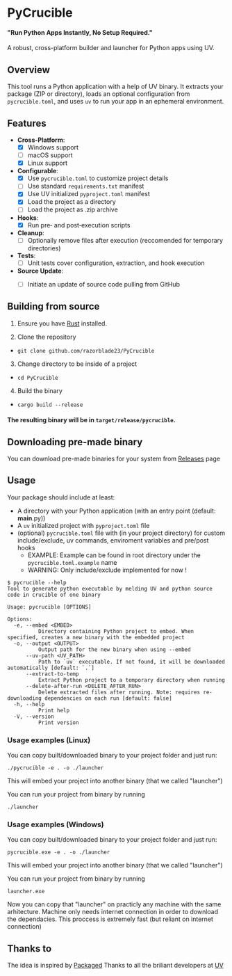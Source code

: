 # PyCrucible
#### "Run Python Apps Instantly, No Setup Required."

A robust, cross-platform builder and launcher for Python apps using UV.

## Overview

This tool runs a Python application with a help of UV binary. It extracts your package (ZIP or directory), loads an optional configuration from `pycrucible.toml`, and uses `uv` to run your app in an ephemeral environment.

## Features

- **Cross-Platform**: 
    - [x] Windows support
    - [ ] macOS support
    - [x] Linux support
- **Configurable**: 
    - [x] Use `pycrucible.toml` to customize project details
    - [ ] Use standard `requirements.txt` manifest
    - [x] Use UV initialized `pyproject.toml` manifest
    - [x] Load the project as a directory
    - [ ] Load the project as .zip archive
- **Hooks**:
    - [x] Run pre‑ and post‑execution scripts
- **Cleanup**: 
    - [ ] Optionally remove files after execution (reccomended for temporary directories)
- **Tests**:
    - [ ] Unit tests cover configuration, extraction, and hook execution
- **Source Update**:
    - [ ] Initiate an update of source code pulling from GitHub


## Building from source

1. Ensure you have [Rust](https://www.rust-lang.org/) installed.

2. Clone the repository
 - `git clone github.com/razorblade23/PyCrucible`

3. Change directory to be inside of a project
 - `cd PyCrucible`

4. Build the binary
 - `cargo build --release`

#### The resulting binary will be in `target/release/pycrucible`.


## Downloading pre-made binary
You can download pre-made binaries for your system from [Releases](https://github.com/razorblade23/PyCrucible/releases/latest) page


## Usage
Your package should include at least:
- A directory with your Python application (with an entry point (default: __main__.py))
- A `uv` initialized project with `pyproject.toml` file
- (optional) `pycrucible.toml` file with (in your project directory) for custom include/exclude, uv commands, enviroment variables and pre/post hooks
    - EXAMPLE: Example can be found in root directory under the `pycrucible.toml.example` name
    - WARNING: Only include/exclude implemented for now !


```
$ pycrucible --help
Tool to generate python executable by melding UV and python source code in crucible of one binary

Usage: pycrucible [OPTIONS]

Options:
  -e, --embed <EMBED>
          Directory containing Python project to embed. When specified, creates a new binary with the embedded project
  -o, --output <OUTPUT>
          Output path for the new binary when using --embed
      --uv-path <UV_PATH>
          Path to `uv` executable. If not found, it will be downloaded automatically [default: `.`]
      --extract-to-temp
          Extract Python project to a temporary directory when running
      --delete-after-run <DELETE_AFTER_RUN>
          Delete extracted files after running. Note: requires re-downloading dependencies on each run [default: false]
  -h, --help
          Print help
  -V, --version
          Print version
```

### Usage examples (Linux)
You can copy built/downloaded binary to your project folder and just run:

`./pycrucible -e . -o ./launcher`

This will embed your project into another binary (that we called "launcher")

You can run your project from binary by running

`./launcher`

### Usage examples (Windows)
You can copy built/downloaded binary to your project folder and just run:

`pycrucible.exe -e . -o ./launcher`

This will embed your project into another binary (that we called "launcher")

You can run your project from binary by running

`launcher.exe`

Now you can copy that "launcher" on practicly any machine with the same arhitecture.
Machine only needs internet connection in order to download the dependacies.
This proccess is extremely fast (but reliant on internet connection)


## Thanks to
The idea is inspired by [Packaged](https://packaged.live/)
Thanks to all the briliant developers at [UV](https://astral.sh/blog/uv)
